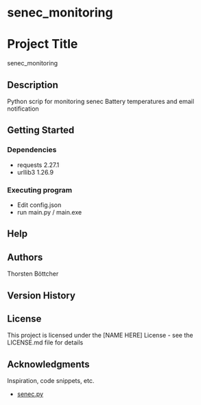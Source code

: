 # senec_monitoring
# Project Title

senec_monitoring

## Description

Python scrip for monitoring senec Battery temperatures and email notification


## Getting Started

### Dependencies

* requests                  2.27.1
* urllib3                   1.26.9

### Executing program

* Edit config.json
* run main.py / main.exe

## Help

## Authors

Thorsten Böttcher  

## Version History

## License

This project is licensed under the [NAME HERE] License - see the LICENSE.md file for details

## Acknowledgments

Inspiration, code snippets, etc.
* [senec.py](https://gist.github.com/smashnet/82ad0b9d7f0ba2e5098e6649ba08f88a)
